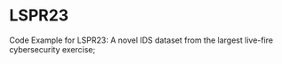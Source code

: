 # LSPR23
Code Example for LSPR23: A novel IDS dataset from the largest live-fire cybersecurity exercise; 
